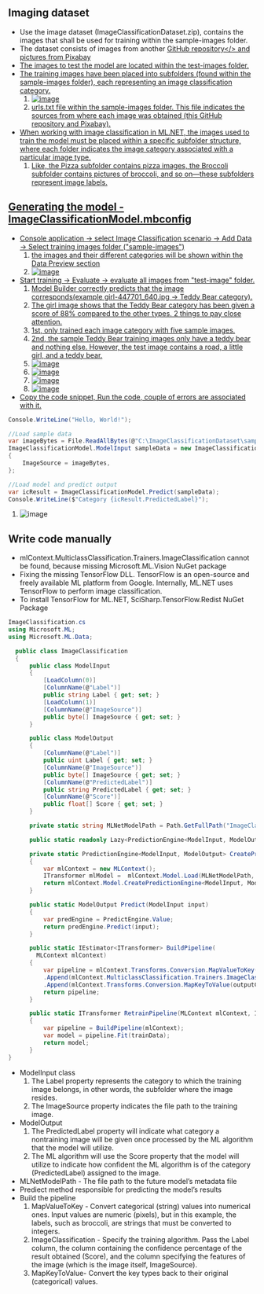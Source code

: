 ## Imaging dataset
* Use the image dataset (ImageClassificationDataset.zip), contains the images that shall be used for training within the sample-images folder.
* The dataset consists of images from another <a href="https://github.com/dotnet/samples/blob/main/machine-learning/tutorials/TransferLearningTF/image-classifier-assets.zip">GitHub repository</> and pictures from Pixabay
* The images to test the model are located within the test-images folder.
* The training images have been placed into subfolders (found within the sample-images folder), each representing an image classification category. 
  1. ![image](https://github.com/user-attachments/assets/6655bdb5-6836-4146-9750-2f2188467168)
  1. urls.txt file within the sample-images folder. This file indicates the sources from where each image was obtained (this GitHub repository and Pixabay).
* When working with image classification in ML.NET, the images used to train the model must be placed within a specific subfolder structure, where each folder indicates the image category associated with a particular image type.
  1. Like, the Pizza subfolder contains pizza images, the Broccoli subfolder contains pictures of broccoli, and so on—these subfolders represent image labels.

## Generating the model - ImageClassificationModel.mbconfig
*  Console application -> select Image Classification scenario -> Add Data -> Select training images folder ("sample-images")
    1. the images and their different categories will be shown within the Data Preview section
    1. ![image](https://github.com/user-attachments/assets/3b85e41c-0bea-43e3-bf15-1e87aa851fe0)
*  Start training -> Evaluate -> evaluate all images from "test-image" folder.
    1. Model Builder correctly predicts that the image corresponds(example girl-447701_640.jpg -> Teddy Bear category).
    1. The girl image shows that the Teddy Bear category has been given a score of 88% compared to the other types. 2 things to pay close attention.
    2. 1st, only trained each image category with five sample images.
    3. 2nd, the sample Teddy Bear training images only have a teddy bear and nothing else. However, the test image contains a road, a little girl, and a teddy bear.
    1. ![image](https://github.com/user-attachments/assets/c2990a03-1b1c-4361-b19f-e73fc0c2e378)
    2. ![image](https://github.com/user-attachments/assets/e727ced5-97a6-4188-a3e1-cc875fcf4730)
    3. ![image](https://github.com/user-attachments/assets/d659389a-15aa-42a8-aca1-f9d08663d665)
    4. ![image](https://github.com/user-attachments/assets/669f3c2d-7e1c-41bb-bc89-171e7cc17b12)
* Copy the code snippet, Run the code, couple of errors are associated with it.
```csharp
Console.WriteLine("Hello, World!");

//Load sample data
var imageBytes = File.ReadAllBytes(@"C:\ImageClassificationDataset\sample-images\Broccoli\bowl-of-broccoli-2584307_640.jpg");
ImageClassificationModel.ModelInput sampleData = new ImageClassificationModel.ModelInput()
{
    ImageSource = imageBytes,
};

//Load model and predict output
var icResult = ImageClassificationModel.Predict(sampleData);
Console.WriteLine($"Category {icResult.PredictedLabel}");
```
  1. ![image](https://github.com/user-attachments/assets/d80fb65a-e16d-4217-8f70-76a96e886396)

## Write code manually
* mlContext.MulticlassClassification.Trainers.ImageClassification cannot be found, because missing Microsoft.ML.Vision NuGet package
* Fixing the missing TensorFlow DLL. TensorFlow is an open-source and freely available ML platform from Google. Internally, ML.NET uses TensorFlow to perform image classification.
* To install TensorFlow for ML.NET, SciSharp.TensorFlow.Redist NuGet Package
```csharp
ImageClassification.cs
using Microsoft.ML;
using Microsoft.ML.Data;

  public class ImageClassification
  {
      public class ModelInput
      {
          [LoadColumn(0)]
          [ColumnName(@"Label")]
          public string Label { get; set; }
          [LoadColumn(1)]
          [ColumnName(@"ImageSource")]
          public byte[] ImageSource { get; set; }
      }

      public class ModelOutput
      {
          [ColumnName(@"Label")]
          public uint Label { get; set; }
          [ColumnName(@"ImageSource")]
          public byte[] ImageSource { get; set; }
          [ColumnName(@"PredictedLabel")]
          public string PredictedLabel { get; set; }
          [ColumnName(@"Score")]
          public float[] Score { get; set; }
      }

      private static string MLNetModelPath = Path.GetFullPath("ImageClassificationModel.mlnet");

      public static readonly Lazy<PredictionEngine<ModelInput, ModelOutput>> PredictEngine = new Lazy <PredictionEngine<ModelInput, ModelOutput>> (() => CreatePredictEngine(), true);

      private static PredictionEngine<ModelInput, ModelOutput> CreatePredictEngine()
      {
          var mlContext = new MLContext();
          ITransformer mlModel =  mlContext.Model.Load(MLNetModelPath, out var _);
          return mlContext.Model.CreatePredictionEngine<ModelInput, ModelOutput>(mlModel);
      }

      public static ModelOutput Predict(ModelInput input)
      {
          var predEngine = PredictEngine.Value;
          return predEngine.Predict(input);
      }

      public static IEstimator<ITransformer> BuildPipeline(
        MLContext mlContext)
      {
          var pipeline = mlContext.Transforms.Conversion.MapValueToKey(outputColumnName: @"Label", inputColumnName: @"Label")
          .Append(mlContext.MulticlassClassification.Trainers.ImageClassification(labelColumnName: @"Label", scoreColumnName: @"Score", featureColumnName: @"ImageSource"))
          .Append(mlContext.Transforms.Conversion.MapKeyToValue(outputColumnName: @"PredictedLabel", inputColumnName: @"PredictedLabel"));
          return pipeline;
      }

      public static ITransformer RetrainPipeline(MLContext mlContext, IDataView trainData)
      {
          var pipeline = BuildPipeline(mlContext);
          var model = pipeline.Fit(trainData);
          return model;
      }
}
```    
* ModelInput class
  1. The Label property represents the category to which the training image belongs, in other words, the subfolder where the image resides.
  2. The ImageSource property indicates the file path to the training image.
* ModelOutput
  1. The PredictedLabel property will indicate what category a nontraining image will be given once processed by the ML algorithm that the model will utilize.
  2. The ML algorithm will use the Score property that the model will utilize to indicate how confident the ML algorithm is of the category (PredictedLabel) assigned to the image.
* MLNetModelPath - The file path to the future model’s metadata file
* Prediect method responsible for predicting the model’s results
* Build the pipeline
  1. MapValueToKey - Convert categorical (string) values into numerical ones. Input values are numeric (pixels), but in this example, the labels, such as broccoli, are strings that must be converted to integers.
  3. ImageClassification - Specify the training algorithm. Pass the Label column, the column containing the confidence percentage of the result obtained (Score), and the column specifying the features of the image (which is the image itself, ImageSource).
  4. MapKeyToValue- Convert the key types back to their original (categorical) values.   

